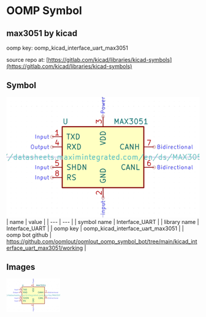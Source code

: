 # OOMP Symbol  
## max3051  by kicad  
  
oomp key: oomp_kicad_interface_uart_max3051  
  
source repo at: [https://gitlab.com/kicad/libraries/kicad-symbols](https://gitlab.com/kicad/libraries/kicad-symbols)  
## Symbol  
  
[![working.png](working_600.png)](working.png)  
| name | value | 
| --- | --- | 
| symbol name | Interface_UART | 
| library name | Interface_UART | 
| oomp key | oomp_kicad_interface_uart_max3051 | 
| oomp bot github | https://github.com/oomlout/oomlout_oomp_symbol_bot/tree/main/kicad_interface_uart_max3051/working | 
## Images  
  
[![working.png](working_140.png)](working.png)  
